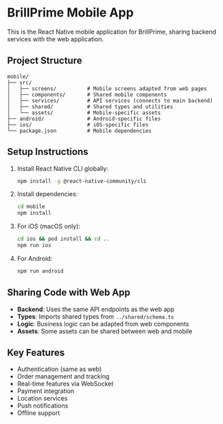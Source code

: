 
# BrillPrime Mobile App

This is the React Native mobile application for BrillPrime, sharing backend services with the web application.

## Project Structure

```
mobile/
├── src/
│   ├── screens/          # Mobile screens adapted from web pages
│   ├── components/       # Shared mobile components
│   ├── services/         # API services (connects to main backend)
│   ├── shared/           # Shared types and utilities
│   └── assets/           # Mobile-specific assets
├── android/              # Android-specific files
├── ios/                  # iOS-specific files
└── package.json          # Mobile dependencies
```

## Setup Instructions

1. Install React Native CLI globally:
   ```bash
   npm install -g @react-native-community/cli
   ```

2. Install dependencies:
   ```bash
   cd mobile
   npm install
   ```

3. For iOS (macOS only):
   ```bash
   cd ios && pod install && cd ..
   npm run ios
   ```

4. For Android:
   ```bash
   npm run android
   ```

## Sharing Code with Web App

- **Backend**: Uses the same API endpoints as the web app
- **Types**: Imports shared types from `../shared/schema.ts`
- **Logic**: Business logic can be adapted from web components
- **Assets**: Some assets can be shared between web and mobile

## Key Features

- Authentication (same as web)
- Order management and tracking
- Real-time features via WebSocket
- Payment integration
- Location services
- Push notifications
- Offline support
